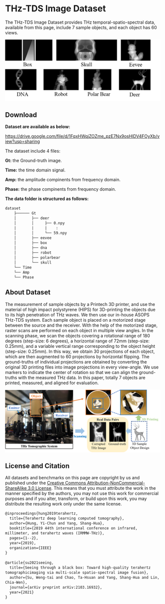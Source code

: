 # THz-TDS Image Dataset
The THz-TDS Image Dataset provides THz temporal-spatio-spectral data, available from this page, include 7 sample objects, and each object has 60 views. 

<img src='./fig/data_vis.png' width=600>

## Download
**Dataset are available as below:**

https://drive.google.com/file/d/1FqxHWqjZOZme_pzE7Nx9osHlDV4FOyXb/view?usp=sharing

The dataset include 4 files:

**Gt:** the Ground-truth image.

**Time:** the time domain signal.

**Amp:** the amplitude compinents from frequency domain.

**Phase:** the phase compinents from frequency domain.


**The data folder is structured as follows:**

    dataset
        ├────── Gt
        │       ├── deer
        │       │     ├── 0.npy
        |       |     |    :
        │       │     └── 59.npy
        │       ├── eevee
        │       ├── box
        │       ├── dna
        │       ├── robot
        │       ├── polarbear
        │       └── skull
        └── Time
        └── Amp
        └── Phase


## About Dataset
The measurement of sample objects by a Printech 3D printer, and use the material of high impact polystyrene (HIPS) for 3D-printing the objects
due to its high penetration of THz waves. We then use our in-house ASOPS THz-TDS system. 
Each sample object is placed on a motorized stage between the source and the receiver. 
With the help of the motorized stage, raster scans are performed on each object in multiple view angles. 
In the scanning phase, we scan the objects covering a rotational range of 180 degrees (step-size: 6 degrees),  a horizontal range of 72mm (step-size: 0.25mm), and a variable vertical range corresponding to the object height (step-size: 0.25mm). 
In this way, we obtain 30 projections of each object, which are then augmented to 60 projections by horizontal flipping. The ground-truths of individual projections are obtained by converting the original 3D printing files into image projections in every view-angle. We use markers to indicate the center of rotation so that we can align the ground-truths with the measured THz data. In this paper, totally 7 objects are printed, measured, and aligned for evaluation. 

<img src='./fig/design.png' width=600>

## License and Citation
All datasets and benchmarks on this page are copyright by us and published under the [Creative Commons Attribution-NonCommercial-ShareAlike 3.0 License](http://creativecommons.org/licenses/by-nc-sa/3.0/). This means that you must attribute the work in the manner specified by the authors, you may not use this work for commercial purposes and if you alter, transform, or build upon this work, you may distribute the resulting work only under the same license.

```
@inproceedings{hung2019terahertz,
  title={Terahertz deep learning computed tomography},
  author={Hung, Yi-Chun and Yang, Shang-Hua},
  booktitle={2019 44th international conference on infrared, millimeter, and terahertz waves (IRMMW-THz)},
  pages={1--2},
  year={2019},
  organization={IEEE}
}

@article{su2021seeing,
  title={Seeing through a black box: Toward high-quality terahertz tomographicimaging via multi-scale spatio-spectral image fusion},
  author={Su, Weng-tai and Chao, Ta-Hsuan and Yang, Shang-Hua and Lin, Chia-Wen},
  journal={arXiv preprint arXiv:2103.16932},
  year={2021}
}
```
